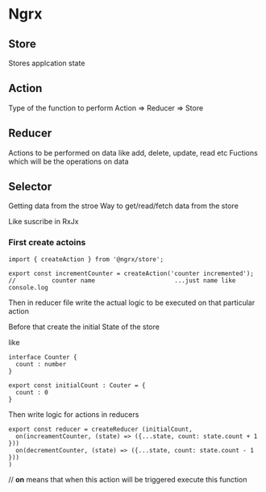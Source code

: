 # Ngrx

## Store

Stores applcation state

## Action

Type of the function to perform
Action => Reducer => Store

## Reducer

Actions to be performed on data like add, delete, update, read etc
Fuctions which will be the operations on data

## Selector

Getting data from the stroe
Way to get/read/fetch data from the store

Like suscribe in RxJx

### First create actoins

```
import { createAction } from '@ngrx/store';

export const incrementCounter = createAction('counter incremented');
//          counter name                      ...just name like console.log
```

Then in reducer file write the actual logic to be executed on that particular action

Before that create the initial State of the store

like

```
interface Counter {
  count : number
}

export const initialCount : Couter = {
  count : 0
}
```

Then write logic for actions in reducers

```
export const reducer = createReducer (initialCount,
  on(increamentCounter, (state) => ({...state, count: state.count + 1 }))
  on(decrementCounter, (state) => ({...state, count: state.count - 1 }))
)
```

// **on** means that when this action will be triggered execute this function
